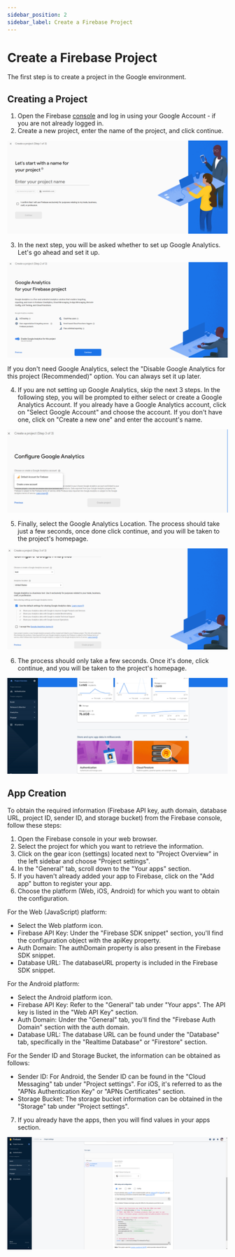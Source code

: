 ```yaml
---
sidebar_position: 2
sidebar_label: Create a Firebase Project
---
```


# Create a Firebase Project

The first step is to create a project in the Google environment.

## Creating a Project

1. Open the Firebase [console](https://console.firebase.google.com/) and log in using your Google Account - if you are not already logged in.
2. Create a new project, enter the name of the project, and click continue.

![Create Project](/img/create_project_.png)

3. In the next step, you will be asked whether to set up Google Analytics. Let's go ahead and set it up.

![Create Project](/img/create_project_analytics.png)

   If you don't need Google Analytics, select the "Disable Google Analytics for this project (Recommended)" option. You can always set it up later.

4. If you are not setting up Google Analytics, skip the next 3 steps. In the following step, you will be prompted to either select or create a Google Analytics Account. If you already have a Google Analytics account, click on "Select Google Account" and choose the account. If you don't have one, click on "Create a new one" and enter the account's name.

![Create Project](/img/create_project_analytics_select.png)

5. Finally, select the Google Analytics Location. The process should take just a few seconds, once done click continue, and you will be taken to the project's homepage.

![Create Project](/img/analytics_4.png)

6. The process should only take a few seconds. Once it's done, click continue, and you will be taken to the project's homepage.

![Firebase Console](/img/firebase_console.png)

## App Creation

To obtain the required information (Firebase API key, auth domain, database URL, project ID, sender ID, and storage bucket) from the Firebase console, follow these steps:

1. Open the Firebase console in your web browser.
2. Select the project for which you want to retrieve the information.
3. Click on the gear icon (settings) located next to "Project Overview" in the left sidebar and choose "Project settings".
4. In the "General" tab, scroll down to the "Your apps" section.
5. If you haven't already added your app to Firebase, click on the "Add app" button to register your app.
6. Choose the platform (Web, iOS, Android) for which you want to obtain the configuration.

For the Web (JavaScript) platform:
- Select the Web platform icon.
- Firebase API Key: Under the "Firebase SDK snippet" section, you'll find the configuration object with the apiKey property.
- Auth Domain: The authDomain property is also present in the Firebase SDK snippet.
- Database URL: The databaseURL property is included in the Firebase SDK snippet.

For the Android platform:
- Select the Android platform icon.
- Firebase API Key: Refer to the "General" tab under "Your apps". The API key is listed in the "Web API Key" section.
- Auth Domain: Under the "General" tab, you'll find the "Firebase Auth Domain" section with the auth domain.
- Database URL: The database URL can be found under the "Database" tab, specifically in the "Realtime Database" or "Firestore" section.

For the Sender ID and Storage Bucket, the information can be obtained as follows:
- Sender ID: For Android, the Sender ID can be found in the "Cloud Messaging" tab under "Project settings". For iOS, it's referred to as the "APNs Authentication Key" or "APNs Certificates" section.
- Storage Bucket: The storage bucket information can be obtained in the "Storage" tab under "Project settings".

7. If you already have the apps, then you will find values in your apps section.

![Console](/img/config.png)
